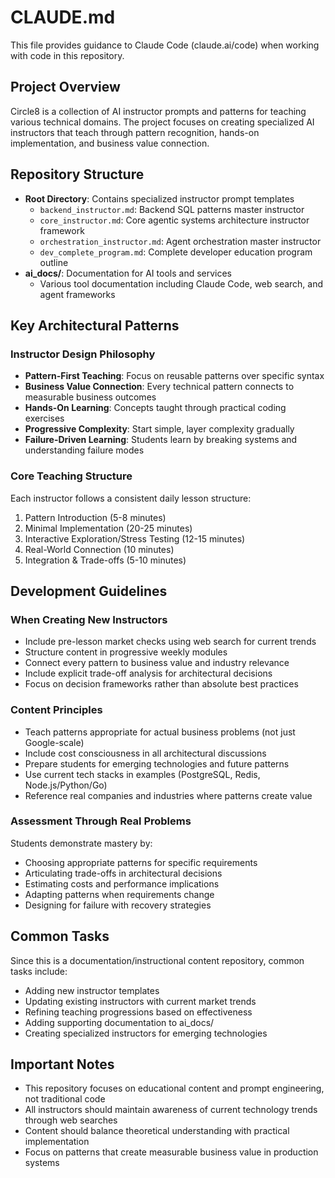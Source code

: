 # CLAUDE.md

This file provides guidance to Claude Code (claude.ai/code) when working with code in this repository.

## Project Overview

Circle8 is a collection of AI instructor prompts and patterns for teaching various technical domains. The project focuses on creating specialized AI instructors that teach through pattern recognition, hands-on implementation, and business value connection.

## Repository Structure

- **Root Directory**: Contains specialized instructor prompt templates
  - `backend_instructor.md`: Backend SQL patterns master instructor
  - `core_instructor.md`: Core agentic systems architecture instructor framework
  - `orchestration_instructor.md`: Agent orchestration master instructor
  - `dev_complete_program.md`: Complete developer education program outline
- **ai_docs/**: Documentation for AI tools and services
  - Various tool documentation including Claude Code, web search, and agent frameworks

## Key Architectural Patterns

### Instructor Design Philosophy
- **Pattern-First Teaching**: Focus on reusable patterns over specific syntax
- **Business Value Connection**: Every technical pattern connects to measurable business outcomes
- **Hands-On Learning**: Concepts taught through practical coding exercises
- **Progressive Complexity**: Start simple, layer complexity gradually
- **Failure-Driven Learning**: Students learn by breaking systems and understanding failure modes

### Core Teaching Structure
Each instructor follows a consistent daily lesson structure:
1. Pattern Introduction (5-8 minutes)
2. Minimal Implementation (20-25 minutes)
3. Interactive Exploration/Stress Testing (12-15 minutes)
4. Real-World Connection (10 minutes)
5. Integration & Trade-offs (5-10 minutes)

## Development Guidelines

### When Creating New Instructors
- Include pre-lesson market checks using web search for current trends
- Structure content in progressive weekly modules
- Connect every pattern to business value and industry relevance
- Include explicit trade-off analysis for architectural decisions
- Focus on decision frameworks rather than absolute best practices

### Content Principles
- Teach patterns appropriate for actual business problems (not just Google-scale)
- Include cost consciousness in all architectural discussions
- Prepare students for emerging technologies and future patterns
- Use current tech stacks in examples (PostgreSQL, Redis, Node.js/Python/Go)
- Reference real companies and industries where patterns create value

### Assessment Through Real Problems
Students demonstrate mastery by:
- Choosing appropriate patterns for specific requirements
- Articulating trade-offs in architectural decisions
- Estimating costs and performance implications
- Adapting patterns when requirements change
- Designing for failure with recovery strategies

## Common Tasks

Since this is a documentation/instructional content repository, common tasks include:
- Adding new instructor templates
- Updating existing instructors with current market trends
- Refining teaching progressions based on effectiveness
- Adding supporting documentation to ai_docs/
- Creating specialized instructors for emerging technologies

## Important Notes

- This repository focuses on educational content and prompt engineering, not traditional code
- All instructors should maintain awareness of current technology trends through web searches
- Content should balance theoretical understanding with practical implementation
- Focus on patterns that create measurable business value in production systems